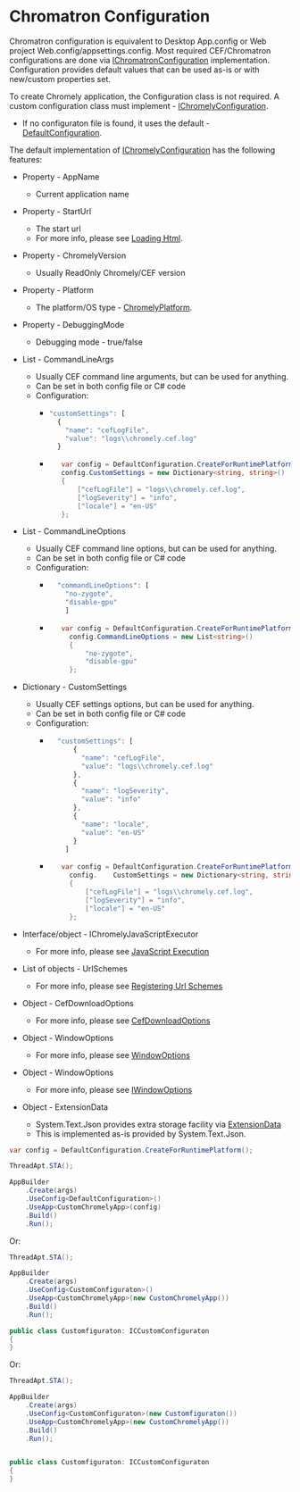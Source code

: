 # Chromatron Configuration

Chromatron configuration is equivalent to Desktop App.config or Web project Web.config/appsettings.config. Most required CEF/Chromatron configurations are done via [IChromatronConfiguration](https://github.com/xplicit/Chromatron/blob/master/src/Chromatron.Core/Configuration/IChromelyConfiguration.cs) implementation. Configuration provides default values that can be used as-is or with new/custom properties set. 

To create Chromely application, the Configuration class is not required. A custom configuration class must implement - [IChromelyConfiguration](https://github.com/chromelyapps/Chromely/blob/master/src/Chromely.Core/Configuration/IChromelyConfiguration.cs). 

- If no configuraton file is found, it uses the default - [DefaultConfiguration](https://github.com/chromelyapps/Chromely/blob/master/src/Chromely.Core/Configuration/DefaultConfiguration.cs).

The default implementation of [IChromelyConfiguration](https://github.com/chromelyapps/Chromely/blob/master/src/Chromely.Core/Configuration/IChromelyConfiguration.cs) has the following features:


- Property - AppName
    - Current application name

 - Property - StartUrl 
    - The start url 
    - For more info, please see [Loading Html](https://github.com/chromelyapps/Chromely/blob/master/Documents/loading_html.md).

- Property - ChromelyVersion   
    - Usually ReadOnly Chromely/CEF version

- Property - Platform   
    - The platform/OS type - [ChromelyPlatform](https://github.com/chromelyapps/Chromely/blob/master/src/Chromely.Core/ChromelyPlatform.cs).

- Property - DebuggingMode  
    - Debugging mode - true/false

- List - CommandLineArgs    
    - Usually CEF command line arguments, but can be used for anything.
    - Can be set in both config file or C# code
    - Configuration:
      -   ````javascript
          "customSettings": [
            {
              "name": "cefLogFile",
              "value": "logs\\chromely.cef.log"
            }
          ````
      -  ````csharp
            var config = DefaultConfiguration.CreateForRuntimePlatform();
            config.CustomSettings = new Dictionary<string, string>()
            {
                ["cefLogFile"] = "logs\\chromely.cef.log",
                ["logSeverity"] = "info",
                ["locale"] = "en-US"
            };
          ````
       
- List - CommandLineOptions     
    - Usually CEF command line options, but can be used for anything.
    - Can be set in both config file or C# code
    - Configuration:
      -   ````javascript
            "commandLineOptions": [
              "no-zygote",
              "disable-gpu"
              ]
          ````
      -  ````csharp
            var config = DefaultConfiguration.CreateForRuntimePlatform();
              config.CommandLineOptions = new List<string>()
              {
                  "no-zygote",
                  "disable-gpu"
              };
          ````

- Dictionary - CustomSettings      
    - Usually CEF settings options, but can be used for anything.
    - Can be set in both config file or C# code
    - Configuration:
      -   ````javascript
            "customSettings": [
                {
                  "name": "cefLogFile",
                  "value": "logs\\chromely.cef.log"
                },
                {
                  "name": "logSeverity",
                  "value": "info"
                },
                {
                  "name": "locale",
                  "value": "en-US"
                }
              ]
          ````
      -  ````csharp
            var config = DefaultConfiguration.CreateForRuntimePlatform();
              config.    CustomSettings = new Dictionary<string, string>()
              {
                  ["cefLogFile"] = "logs\\chromely.cef.log",
                  ["logSeverity"] = "info",
                  ["locale"] = "en-US"
              };
          ````

- Interface/object - IChromelyJavaScriptExecutor        
    - For more info, please see [JavaScript Execution](https://github.com/chromelyapps/Chromely/blob/master/Documents/javascript_execution.md) 

- List of objects - UrlSchemes         
    - For more info, please see [Registering Url Schemes](https://github.com/chromelyapps/Chromely/blob/master/Documents/registering_url_schemes.md) 

- Object - CefDownloadOptions         
    - For more info, please see [CefDownloadOptions](https://github.com/chromelyapps/Chromely/blob/master/src/Chromely.Core/Configuration/CefDownloadOptions.cs) 

- Object - WindowOptions          
    - For more info, please see [WindowOptions](https://github.com/chromelyapps/Chromely/blob/master/Documents/registering_url_schemes.md) 

- Object - WindowOptions          
    - For more info, please see [IWindowOptions](https://github.com/chromelyapps/Chromely/blob/master/src/Chromely.Core/Configuration/IWindowOptions.cs) 

- Object - ExtensionData       
    -  System.Text.Json provides extra storage facility via [ExtensionData](https://docs.microsoft.com/en-us/dotnet/api/system.text.json.serialization.jsonextensiondataattribute?view=netcore-3.1)
    - This is implemented as-is provided by System.Text.Json.


````csharp
var config = DefaultConfiguration.CreateForRuntimePlatform();

ThreadApt.STA();

AppBuilder
    .Create(args)
    .UseConfig<DefaultConfiguration>()
    .UseApp<CustomChromelyApp>(config)
    .Build()
    .Run();

````

Or:

````csharp
ThreadApt.STA();

AppBuilder
    .Create(args)
    .UseConfig<CustomConfiguraton>()  
    .UseApp<CustomChromelyApp>(new CustomChromelyApp())
    .Build()
    .Run();

public class Customfiguraton: ICCustomConfiguraton
{
}
````

Or:

````csharp
ThreadApt.STA();

AppBuilder
    .Create(args)
    .UseConfig<CustomConfiguraton>(new Customfiguraton())
    .UseApp<CustomChromelyApp>(new CustomChromelyApp())
    .Build()
    .Run();


public class Customfiguraton: ICCustomConfiguraton
{
}
````


